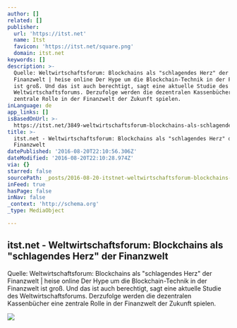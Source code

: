 ```yaml
---
author: []
related: []
publisher:
  url: 'https://itst.net'
  name: Itst
  favicon: 'https://itst.net/square.png'
  domain: itst.net
keywords: []
description: >-
  Quelle: Weltwirtschaftsforum: Blockchains als "schlagendes Herz" der
  Finanzwelt | heise online Der Hype um die Blockchain-Technik in der Finanzwelt
  ist groß. Und das ist auch berechtigt, sagt eine aktuelle Studie des
  Weltwirtschaftsforums. Derzufolge werden die dezentralen Kassenbücher eine
  zentrale Rolle in der Finanzwelt der Zukunft spielen.
inLanguage: de
app_links: []
isBasedOnUrl: >-
  https://itst.net/3849-weltwirtschaftsforum-blockchains-als-schlagendes-herz-der-finanzwelt
title: >-
  itst.net - Weltwirtschaftsforum: Blockchains als "schlagendes Herz" der
  Finanzwelt
datePublished: '2016-08-20T22:10:56.306Z'
dateModified: '2016-08-20T22:10:28.974Z'
via: {}
starred: false
sourcePath: _posts/2016-08-20-itstnet-weltwirtschaftsforum-blockchains-als-schlagende.md
inFeed: true
hasPage: false
inNav: false
_context: 'http://schema.org'
_type: MediaObject

---
```

<article style=""><h1>itst.net - Weltwirtschaftsforum: Blockchains als "schlagendes Herz" der Finanzwelt</h1><p>Quelle: Weltwirtschaftsforum: Blockchains als "schlagendes Herz" der Finanzwelt | heise online Der Hype um die Blockchain-Technik in der Finanzwelt ist groß. Und das ist auch berechtigt, sagt eine aktuelle Studie des Weltwirtschaftsforums. Derzufolge werden die dezentralen Kassenbücher eine zentrale Rolle in der Finanzwelt der Zukunft spielen.</p><img src="https://i0.wp.com/itst.net/wp-content/uploads/2016/08/WEF-61f2ad5ad0096fee.jpeg?w=620&amp;ssl=1" /></article>